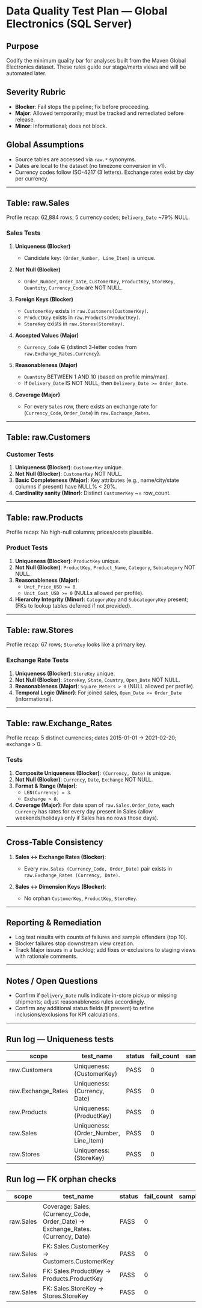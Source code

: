 # Data Quality Test Plan — Global Electronics (SQL Server)

## Purpose

Codify the minimum quality bar for analyses built from the Maven Global Electronics dataset. These rules guide our stage/marts views and will be automated later.

## Severity Rubric

- **Blocker**: Fail stops the pipeline; fix before proceeding.
- **Major**: Allowed temporarily; must be tracked and remediated before release.
- **Minor**: Informational; does not block.

## Global Assumptions

- Source tables are accessed via `raw.*` synonyms.
- Dates are local to the dataset (no timezone conversion in v1).
- Currency codes follow ISO-4217 (3 letters). Exchange rates exist by day per currency.

---

## Table: raw.Sales

Profile recap: 62,884 rows; 5 currency codes; `Delivery_Date` ~79% NULL.

### Sales Tests

1) **Uniqueness (Blocker)**  
   - Candidate key: `(Order_Number, Line_Item)` is unique.

2) **Not Null (Blocker)**  
   - `Order_Number`, `Order_Date`, `CustomerKey`, `ProductKey`, `StoreKey`, `Quantity`, `Currency_Code` are NOT NULL.

3) **Foreign Keys (Blocker)**  
   - `CustomerKey` exists in `raw.Customers(CustomerKey)`.  
   - `ProductKey` exists in `raw.Products(ProductKey)`.  
   - `StoreKey` exists in `raw.Stores(StoreKey)`.

4) **Accepted Values (Major)**  
   - `Currency_Code` ∈ {distinct 3-letter codes from `raw.Exchange_Rates.Currency`}.

5) **Reasonableness (Major)**  
   - `Quantity` BETWEEN 1 AND 10 (based on profile mins/max).  
   - If `Delivery_Date` IS NOT NULL, then `Delivery_Date >= Order_Date`.

6) **Coverage (Major)**  
   - For every `Sales` row, there exists an exchange rate for (`Currency_Code`, `Order_Date`) in `raw.Exchange_Rates`.

---

## Table: raw.Customers

### Customer Tests

1) **Uniqueness (Blocker)**: `CustomerKey` unique.  
2) **Not Null (Blocker)**: `CustomerKey` NOT NULL.  
3) **Basic Completeness (Major)**: Key attributes (e.g., name/city/state columns if present) have NULL% < 20%.  
4) **Cardinality sanity (Minor)**: Distinct `CustomerKey` ~= row_count.

---

## Table: raw.Products

Profile recap: No high-null columns; prices/costs plausible.

### Product Tests

1) **Uniqueness (Blocker)**: `ProductKey` unique.  
2) **Not Null (Blocker)**: `ProductKey`, `Product_Name`, `Category`, `Subcategory` NOT NULL.  
3) **Reasonableness (Major)**:  
   - `Unit_Price_USD >= 0`.  
   - `Unit_Cost_USD >= 0` (NULLs allowed per profile).  
4) **Hierarchy Integrity (Minor)**: `CategoryKey` and `SubcategoryKey` present; (FKs to lookup tables deferred if not provided).

---

## Table: raw.Stores

Profile recap: 67 rows; `StoreKey` looks like a primary key.

### Exchange Rate Tests

1) **Uniqueness (Blocker)**: `StoreKey` unique.  
2) **Not Null (Blocker)**: `StoreKey`, `State`, `Country`, `Open_Date` NOT NULL.  
3) **Reasonableness (Major)**: `Square_Meters > 0` (NULL allowed per profile).  
4) **Temporal Logic (Minor)**: For joined sales, `Open_Date <= Order_Date` (informational).

---

## Table: raw.Exchange_Rates

Profile recap: 5 distinct currencies; dates 2015-01-01 → 2021-02-20; exchange > 0.

### Tests

1) **Composite Uniqueness (Blocker)**: `(Currency, Date)` is unique.  
2) **Not Null (Blocker)**: `Currency`, `Date`, `Exchange` NOT NULL.  
3) **Format & Range (Major)**:  
   - `LEN(Currency) = 3`.  
   - `Exchange > 0`.  
4) **Coverage (Major)**: For date span of `raw.Sales.Order_Date`, each `Currency` has rates for every day present in Sales (allow weekends/holidays only if Sales has no rows those days).

---

## Cross-Table Consistency

1) **Sales ↔ Exchange Rates (Blocker)**:  
   - Every `raw.Sales (Currency_Code, Order_Date)` pair exists in `raw.Exchange_Rates (Currency, Date)`.

2) **Sales ↔ Dimension Keys (Blocker)**:  
   - No orphan `CustomerKey`, `ProductKey`, `StoreKey`.

---

## Reporting & Remediation

- Log test results with counts of failures and sample offenders (top 10).  
- Blocker failures stop downstream view creation.  
- Track Major issues in a backlog; add fixes or exclusions to staging views with rationale comments.

---

## Notes / Open Questions

- Confirm if `Delivery_Date` nulls indicate in-store pickup or missing shipments; adjust reasonableness rules accordingly.  
- Confirm any additional status fields (if present) to refine inclusions/exclusions for KPI calculations.

---

## Run log — Uniqueness tests

| scope | test_name | status | fail_count | sample_offenders |
|-------|-----------|--------|------------|------------------|
| raw.Customers | Uniqueness: (CustomerKey) | PASS | 0 |  |
| raw.Exchange_Rates | Uniqueness: (Currency, Date) | PASS | 0 |  |
| raw.Products | Uniqueness: (ProductKey) | PASS | 0 |  |
| raw.Sales | Uniqueness: (Order_Number, Line_Item) | PASS | 0 |  |
| raw.Stores | Uniqueness: (StoreKey) | PASS | 0 |  |

## Run log — FK orphan checks

| scope | test_name | status | fail_count | sample_offenders |
|-------|-----------|--------|------------|------------------|
| raw.Sales | Coverage: Sales.(Currency_Code, Order_Date) -> Exchange_Rates.(Currency, Date) | PASS | 0 |  |
| raw.Sales | FK: Sales.CustomerKey -> Customers.CustomerKey | PASS | 0 |  |
| raw.Sales | FK: Sales.ProductKey -> Products.ProductKey | PASS | 0 |  |
| raw.Sales | FK: Sales.StoreKey -> Stores.StoreKey | PASS | 0 |  |

